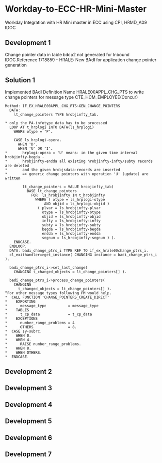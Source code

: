 # Workday-to-ECC-HR-Mini-Master
Workday Integration with HR Mini master in ECC using CPI, HRMD_A09 IDOC

## Development 1
Change pointer data in table bdcp2 not generated for Inbound IDOC.Reference 1718859 - HRALE: New BAdI for application change pointer generation

## Solution 1
Implemented BAdI Definition Name      HRALE00APPL_CHG_PTS to write change pointers for message type CTE_HCM_EMPLOYEE(Concur)
```
Method: IF_EX_HRALE00APPL_CHG_PTS~GEN_CHANGE_POINTERS
  DATA:
    lt_change_pointers TYPE hrobjinfty_tab.

* only the PA-infotype data has to be processed
  LOOP AT t_hrplogi INTO DATA(ls_hrplogi)
    WHERE otype = 'P'.

    CASE ls_hrplogi-opera.
      WHEN 'D'.
      WHEN 'U' OR 'I'.
*       hrplogi-opera = 'U' means: in the given time interval hrobjinfty-begda -
*       hrobjinfty-endda all existing hrobjinfty-infty/subty records are deleted
*       and the given hrobjsdata-records are inserted
*       => generic change pointers with operation 'U' (update) are written

        lt_change_pointers = VALUE hrobjinfty_tab(
          BASE lt_change_pointers
            FOR  ls_hrobjinfty IN t_hrobjinfty
              WHERE ( otype = ls_hrplogi-otype
                  AND objid = ls_hrplogi-objid )
               ( plvar = ls_hrobjinfty-plvar
                 otype = ls_hrobjinfty-otype
                 objid = ls_hrobjinfty-objid
                 infty = ls_hrobjinfty-infty
                 subty = ls_hrobjinfty-subty
                 begda = ls_hrobjinfty-begda
                 endda = ls_hrobjinfty-endda
                 segnum = ls_hrobjinfty-segnum ) ).
    ENDCASE.
  ENDLOOP.
  DATA: badi_change_ptrs_i TYPE REF TO if_ex_hrale00change_ptrs_i.
  cl_exithandler=>get_instance( CHANGING instance = badi_change_ptrs_i ).

  badi_change_ptrs_i->set_last_change(
    CHANGING t_changed_objects = lt_change_pointers[] ).

  badi_change_ptrs_i->process_change_pointers(
    CHANGING
      t_changed_objects = lt_change_pointers[] ).
“For other message types following FM would help.
*  CALL FUNCTION 'CHANGE_POINTERS_CREATE_DIRECT'
*    EXPORTING
*      message_type          = message_type
*    TABLES
*      t_cp_data             = t_cp_data
*    EXCEPTIONS
*      number_range_problems = 4
*      OTHERS                = 8.
*  CASE sy-subrc.
*    WHEN 0.
*    WHEN 4.
*      RAISE number_range_problems.
*    WHEN 8.
*    WHEN OTHERS.
*  ENDCASE.
```


## Development 2
## Development 3
## Development 4
## Development 5
## Development 6
## Development 7
